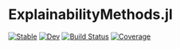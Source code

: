 # ExplainabilityMethods.jl

[![Stable](https://img.shields.io/badge/docs-stable-blue.svg)](https://adrhill.github.io/ExplainabilityMethods.jl/stable)
[![Dev](https://img.shields.io/badge/docs-dev-blue.svg)](https://adrhill.github.io/ExplainabilityMethods.jl/dev)
[![Build Status](https://github.com/adrhill/ExplainabilityMethods.jl/workflows/CI/badge.svg)](https://github.com/adrhill/ExplainabilityMethods.jl/actions)
[![Coverage](https://codecov.io/gh/adrhill/ExplainabilityMethods.jl/branch/master/graph/badge.svg)](https://codecov.io/gh/adrhill/ExplainabilityMethods.jl)
